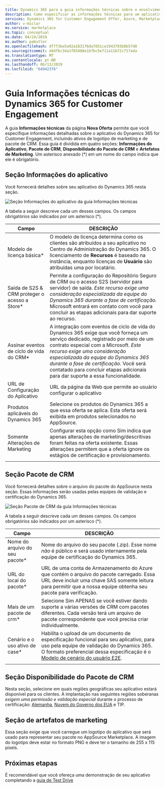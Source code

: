 ```yaml
---
title: Dynamics 365 para a guia informações técnicas sobre o envolvimento do cliente | O Azure Marketplace
description: Como especificar as informações técnicas para um aplicativo do Dynamics 365 for Customer Engagement no AppSource Marketplace.
services: Dynamics 365 for Customer Engagement Offer, Azure, Marketplace, Cloud Partner Portal, AppSource
author: v-miclar
ms.service: marketplace
ms.topic: conceptual
ms.date: 04/24/2019
ms.author: pabutler
ms.openlocfilehash: df7f3be5a92a183176da7851ce1943793b8b57d0
ms.sourcegitcommit: d4dfbc34a1f03488e1b7bc5e711a11b72c717ada
ms.translationtype: MT
ms.contentlocale: pt-BR
ms.lasthandoff: 06/13/2019
ms.locfileid: "64942376"
---
```

# <a name="dynamics-365-for-customer-engagement-technical-info-tab"></a>Guia Informações técnicas do Dynamics 365 for Customer Engagement

A guia **Informações técnicas** da página **Nova Oferta** permite que você especifique informações detalhadas sobre o aplicativo do Dynamics 365 for Customer Engagement, incluindo ativos de logotipo de marketing e de pacote de CRM.  Essa guia é dividida em quatro seções: **Informações do Aplicativo**, **Pacote de CRM**, **Disponibilidade do Pacote de CRM** e **Artefatos de Marketing**. Um asterisco anexado (*) em um nome do campo indica que ele é obrigatório. 


## <a name="application-info-section"></a>Seção Informações do aplicativo

Você fornecerá detalhes sobre seu aplicativo do Dynamics 365 nesta seção.

![Seção Informações do aplicativo da guia Informações técnicas](./media/dynce-technical-info-tab1.png)

A tabela a seguir descreve cada um desses campos. Os campos obrigatórios são indicados por um asterisco (*).

|      Campo                    |    DESCRIÇÃO                  |
|    ---------                  |  ---------------                |
|   Modelo de licença básica\*          |  O modelo de licença determina como os clientes são atribuídos a seu aplicativo no Centro de Administração do Dynamics 365. O licenciamento de **Recursos** é baseado na instância, enquanto licenças de **Usuário** são atribuídas uma por locatário.  |
|  Saída de S2S & CRM proteger o acesso a Store\* |  Permite a configuração do Repositório Seguro de CRM ou o acesso S2S (servidor para servidor) de saída. *Este recurso exige uma consideração especializada da equipe do Dynamics 365 durante a fase de certificação.* Microsoft entrará em contato com você para concluir as etapas adicionais para dar suporte ao recurso.  |
| Assinar eventos de ciclo de vida do CRM\* | A integração com eventos de ciclo de vida do Dynamics 365 exige que você forneça um serviço dedicado, registrado por meio de um contrato especial com a Microsoft. *Este recurso exige uma consideração especializada da equipe do Dynamics 365 durante a fase de certificação.* Você será contatado para concluir etapas adicionais para dar suporte a essa funcionalidade.  |
| URL de Configuração do Aplicativo | URL da página da Web que permite ao usuário configurar o aplicativo |
| Produtos aplicáveis do Dynamics 365  | Selecione os produtos do Dynamics 365 a que essa oferta se aplica. Esta oferta será exibida em produtos selecionados no AppSource.  |
| Somente Alterações de Marketing         | Configurar esta opção como Sim indica que apenas alterações de marketing/descritivas foram feitas na oferta existente.  Essas alterações permitem que a oferta ignore os estágios de certificação e provisionamento.  |
|  |  |


## <a name="crm-package-section"></a>Seção Pacote de CRM

Você fornecerá detalhes sobre o arquivo do pacote do AppSource nesta seção.  Essas informações serão usadas pelas equipes de validação e certificação do Dynamics 365.

![Seção Pacote de CRM da guia Informações técnicas](./media/dynce-technical-info-tab2.png)

A tabela a seguir descreve cada um desses campos.  Os campos obrigatórios são indicados por um asterisco (*).

|      Campo                    |    DESCRIÇÃO                  |
|    ---------                  |  ---------------                |
|  Nome do arquivo do seu pacote\*     |  Nome do arquivo do seu pacote (.zip).  Esse nome *não* é público e será usado internamente pela equipe de certificação do Dynamics 365.  |
|  URL do local do pacote\*      |  URL de uma conta de Armazenamento do Azure que contém o arquivo do pacote carregado. Essa URL deve incluir uma chave SAS somente leitura para permitir que a nossa equipe obtenha seu pacote para verificação.  |
| Mais de um pacote de crm\*     | Selecione Sim APENAS se você estiver dando suporte a várias versões de CRM com pacotes diferentes.  Cada versão terá um arquivo de pacote correspondente que você precisa criar individualmente.  |
| Cenário e o uso ativo de case\*   | Habilita o upload de um documento de especificação funcional para seu aplicativo, para uso pela equipe de validação do Dynamics 365.  O formato preferencial dessa especificação é o [Modelo de cenário do usuário E2E](https://isvdocumentation.blob.core.windows.net/d365documentation/Power%20Platform%20E2E%20document.docx).  |
|  |  |


## <a name="crm-package-availability-section"></a>Seção Disponibilidade do Pacote de CRM

Nesta seção, selecione em quais regiões geográficas seu aplicativo estará disponível para os clientes.  A implantação nas seguintes regiões soberanas *exigem uma permissão e validação especial* durante o processo de certificação: [Alemanha](https://docs.microsoft.com/azure/germany/), [Nuvem do Governo dos EUA](https://docs.microsoft.com/azure/azure-government/documentation-government-welcome) e TIP.


## <a name="marketing-artifacts-section"></a>Seção de artefatos de marketing

Essa seção exige que você carregue um logotipo do aplicativo que será usado para representar seu pacote no AppSource Marketplace.  A imagem do logotipo deve estar no formato PNG e deve ter o tamanho de 255 x 115 pixels.


## <a name="next-steps"></a>Próximas etapas

É recomendável que você ofereça uma demonstração de seu aplicativo completando a [guia de Test Drive](./cpp-testdrive-tab.md)
